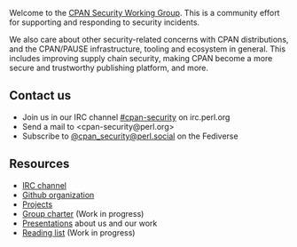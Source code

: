 Welcome to the [CPAN Security Working Group](https://security.metacpan.org/).
This is a community effort for supporting and responding to security incidents.

We also care about other security-related concerns with CPAN distributions, and the CPAN/PAUSE infrastructure, tooling and ecosystem in general.
This includes improving supply chain security, making CPAN become a more secure and trustworthy publishing platform, and more.


## Contact us

* Join us in our IRC channel [#cpan-security](ircs://irc.perl.org/#cpan-security) on irc.perl.org
* Send a mail to &lt;cpan-security&#64;perl.org&gt;
* Subscribe to [@cpan_security@perl.social](https://perl.social/profile/cpan_security) on the Fediverse


## Resources

* [IRC channel](ircs://ssl.irc.perl.org:7062/#cpan-security)
* [Github organization](https://github.com/orgs/CPAN-Security)
* [Projects](https://github.com/orgs/CPAN-Security/projects)
* [Group charter](docs/charter.md) (Work in progress)
* [Presentations](presentations/) about us and our work
* [Reading list](docs/readinglist.md) (Work in progress)
